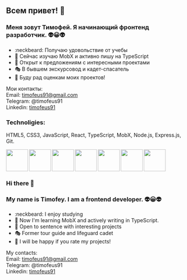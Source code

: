 ## Всем привет! 👋 

### Меня зовут Тимофей. Я начинающий фронтенд разработчик. :alien::grinning::alien: 
- :neckbeard: Получаю удовольствие от учебы
- :book: Сейчас изучаю MobX и активно пишу на TypeScript
- :mountain_bicyclist: Открыт к предложениям с интересными проектами 
- :performing_arts: В бывшем экскурсовод и кадет-спасатель
- :speech_balloon: Буду рад оценкам моих проектов!

Мои контакты:  
Email: timofeus91@gmail.com   
Telegram: @timofeus91     
Linkedin: [timofeus91](https://www.linkedin.com/in/timofeus91/)

### Technoligies:

HTML5, CSS3, JavaScript, React, TypeScript, MobX, Node.js, Express.js, Git.

<img align="left" height="60" width="60" src="https://cdn3.iconfinder.com/data/icons/picons-social/57/10-html5-512.png" />
<img align="left" height="60" width="60" src="https://cdn4.iconfinder.com/data/icons/documents-42/512/document_file_paper_page-32-512.png" />
<img align="left" height="60" width="60" src="https://cdn4.iconfinder.com/data/icons/logos-brands-5/24/react-512.png" />
<img align="left" height="60" width="60" src="https://cdn4.iconfinder.com/data/icons/vector-brand-logos/40/Git-512.png" />
<img align="left" height="60" width="60" src="https://cdn4.iconfinder.com/data/icons/bloomies-webdesign-tools/25/Figma_square-512.png" />
<img align="left" height="60" width="60" src="https://cdn3.iconfinder.com/data/icons/software-development-2/1000/program_document_technology_jsx_data_business_computer-512.png" />
<img height="60" width="60" src="https://yt3.ggpht.com/ytc/AAUvwniPZpOVhjOxCVZ_IlILUNqZGDzkqeME_wjuWuGe=s900-c-k-c0x00ffffff-no-rj" />



### Hi there 👋 

### My name is Timofey. I am a frontend developer. :alien::grinning::alien: 
- :neckbeard: I enjoy studying
- :book: Now I'm learning MobX and actively writing in TypeScript.
- :mountain_bicyclist: Open to sentence with interesting projects
- :performing_arts: Former tour guide and lifeguard cadet 
- :speech_balloon: I will be happy if you rate my projects!

My contacts:  
Email: timofeus91@gmail.com  
Telegram: @timofeus91   
Linkedin: [timofeus91](https://www.linkedin.com/in/timofeus91/)

